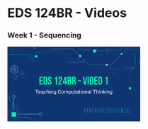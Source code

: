 # EDS 124BR - Videos

### Week 1 - Sequencing
<a href="https://youtu.be/qQUIAXceEC8">
         <img alt="Qries" src="https://github.com/kevinlee-2000/EDS-124BR---Teaching-Computational-Thinking/blob/main/thumbnails/video1.png"
          width=300" > </a>

              
